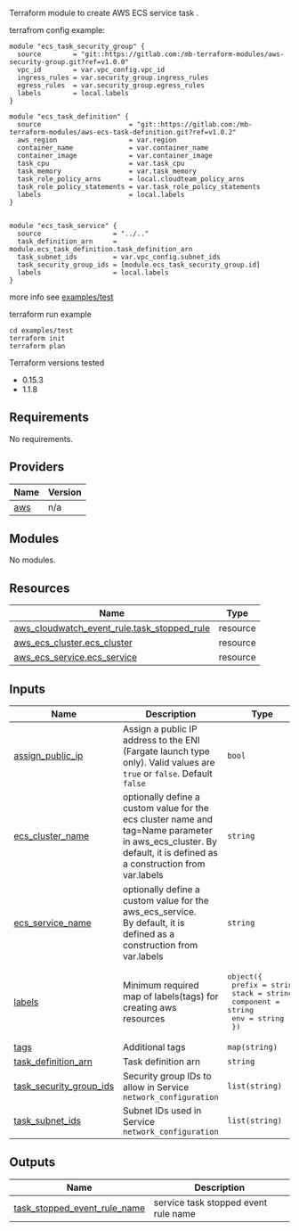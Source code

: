 Terraform module to create AWS ECS service task .

terrafrom config example:

```
module "ecs_task_security_group" {
  source        = "git::https://gitlab.com:/mb-terraform-modules/aws-security-group.git?ref=v1.0.0"
  vpc_id        = var.vpc_config.vpc_id
  ingress_rules = var.security_group.ingress_rules
  egress_rules  = var.security_group.egress_rules
  labels        = local.labels
}

module "ecs_task_definition" {
  source                      = "git::https://gitlab.com:/mb-terraform-modules/aws-ecs-task-definition.git?ref=v1.0.2"
  aws_region                  = var.region
  container_name              = var.container_name
  container_image             = var.container_image
  task_cpu                    = var.task_cpu
  task_memory                 = var.task_memory
  task_role_policy_arns       = local.cloudteam_policy_arns
  task_role_policy_statements = var.task_role_policy_statements
  labels                      = local.labels
}


module "ecs_task_service" {
  source                  = "../.."
  task_definition_arn     = module.ecs_task_definition.task_definition_arn
  task_subnet_ids         = var.vpc_config.subnet_ids
  task_security_group_ids = [module.ecs_task_security_group.id]
  labels                  = local.labels
}
```
more info see [examples/test](examples/test)


terraform run example
```
cd examples/test
terraform init
terraform plan
``` 

Terraform versions tested
- 0.15.3
- 1.1.8

<!-- BEGIN_TF_DOCS -->
## Requirements

No requirements.

## Providers

| Name | Version |
|------|---------|
| <a name="provider_aws"></a> [aws](#provider\_aws) | n/a |

## Modules

No modules.

## Resources

| Name | Type |
|------|------|
| [aws_cloudwatch_event_rule.task_stopped_rule](https://registry.terraform.io/providers/hashicorp/aws/latest/docs/resources/cloudwatch_event_rule) | resource |
| [aws_ecs_cluster.ecs_cluster](https://registry.terraform.io/providers/hashicorp/aws/latest/docs/resources/ecs_cluster) | resource |
| [aws_ecs_service.ecs_service](https://registry.terraform.io/providers/hashicorp/aws/latest/docs/resources/ecs_service) | resource |

## Inputs

| Name | Description | Type | Default | Required |
|------|-------------|------|---------|:--------:|
| <a name="input_assign_public_ip"></a> [assign\_public\_ip](#input\_assign\_public\_ip) | Assign a public IP address to the ENI (Fargate launch type only). Valid values are `true` or `false`. Default `false` | `bool` | `false` | no |
| <a name="input_ecs_cluster_name"></a> [ecs\_cluster\_name](#input\_ecs\_cluster\_name) | optionally define a custom value for the ecs cluster name and tag=Name parameter<br>in aws\_ecs\_cluster. By default, it is defined as a construction from var.labels | `string` | `"default"` | no |
| <a name="input_ecs_service_name"></a> [ecs\_service\_name](#input\_ecs\_service\_name) | optionally define a custom value for the aws\_ecs\_service.<br>By default, it is defined as a construction from var.labels | `string` | `"default"` | no |
| <a name="input_labels"></a> [labels](#input\_labels) | Minimum required map of labels(tags) for creating aws resources | <pre>object({<br>    prefix    = string<br>    stack     = string<br>    component = string<br>    env       = string<br>  })</pre> | n/a | yes |
| <a name="input_tags"></a> [tags](#input\_tags) | Additional tags | `map(string)` | `{}` | no |
| <a name="input_task_definition_arn"></a> [task\_definition\_arn](#input\_task\_definition\_arn) | Task definition arn | `string` | n/a | yes |
| <a name="input_task_security_group_ids"></a> [task\_security\_group\_ids](#input\_task\_security\_group\_ids) | Security group IDs to allow in Service `network_configuration` | `list(string)` | `[]` | no |
| <a name="input_task_subnet_ids"></a> [task\_subnet\_ids](#input\_task\_subnet\_ids) | Subnet IDs used in Service `network_configuration` | `list(string)` | `null` | no |

## Outputs

| Name | Description |
|------|-------------|
| <a name="output_task_stopped_event_rule_name"></a> [task\_stopped\_event\_rule\_name](#output\_task\_stopped\_event\_rule\_name) | service task stopped event rule name |
<!-- END_TF_DOCS -->